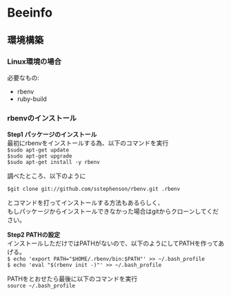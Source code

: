 # Beeinfo

## 環境構築

### Linux環境の場合
必要なもの:  
* rbenv  
* ruby-build  

### rbenvのインストール
**Step1 パッケージのインストール**  
最初にrbenvをインストールする為、以下のコマンドを実行  
`$sudo apt-get update`  
`$sudo apt-get upgrade`  
`$sudo apt-get install -y rbenv`


調べたところ、以下のように  

`$git clone git://github.com/sstephenson/rbenv.git .rbenv`  

とコマンドを打ってインストールする方法もあるらしく、  
もしパッケージからインストールできなかった場合はgitからクローンしてください。  

**Step2 PATHの設定**  
インストールしただけではPATHがないので、以下のようにしてPATHを作ってあげる。  
`$ echo 'export PATH="$HOME/.rbenv/bin:$PATH"' >> ~/.bash_profile`  
`$ echo 'eval "$(rbenv init -)"' >> ~/.bash_profile`  

PATHをとおせたら最後に以下のコマンドを実行  
`source ~/.bash_profile`


